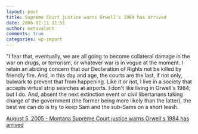 ```yaml
---
layout: post
title: Supreme Court justice warns Orwell's 1984 has arrived
date: 2006-02-11 11:51
author: metavalent
comments: true
categories: wp-import
---
```

"I fear that, eventually, we are all going to become collateral damage in the war on drugs, or terrorism, or whatever war is in vogue at the moment. I retain an abiding concern that our Declaration of Rights not be killed by friendly fire. And, in this day and age, the courts are the last, if not only, bulwark to prevent that from happening. Like it or not, I live in a society that accepts virtual strip searches at airports. I don't like living in Orwell's 1984; but I do. And, absent the next extinction event or civil libertarians taking charge of the government (the former being more likely than the latter), the best we can do is try to keep Sam and the sub-Sams on a short leash. 

<a href="https://portland.indymedia.org/en/2005/08/322625.shtml">August 5, 2005 - Montana Supreme Court justice warns Orwell's 1984 has arrived</a>
